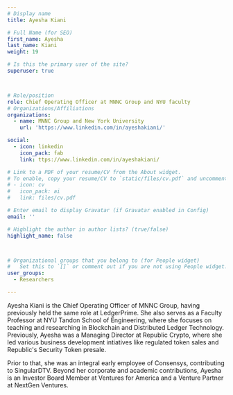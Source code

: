 ```yaml
---
# Display name
title: Ayesha Kiani

# Full Name (for SEO)
first_name: Ayesha
last_name: Kiani
weight: 19

# Is this the primary user of the site?
superuser: true



# Role/position
role: Chief Operating Officer at MNNC Group and NYU faculty
# Organizations/Affiliations
organizations:
  - name: MNNC Group and New York University
    url: 'https://www.linkedin.com/in/ayeshakiani/'

social:
  - icon: linkedin
    icon_pack: fab
    link: ttps://www.linkedin.com/in/ayeshakiani/

# Link to a PDF of your resume/CV from the About widget.
# To enable, copy your resume/CV to `static/files/cv.pdf` and uncomment the lines below.
# - icon: cv
#   icon_pack: ai
#   link: files/cv.pdf

# Enter email to display Gravatar (if Gravatar enabled in Config)
email: ''

# Highlight the author in author lists? (true/false)
highlight_name: false



# Organizational groups that you belong to (for People widget)
#   Set this to `[]` or comment out if you are not using People widget.
user_groups:
  - Researchers

---
```


Ayesha Kiani is the Chief Operating Officer of MNNC Group, having previously held the same role at LedgerPrime. She also serves as a Faculty Professor at NYU Tandon School of Engineering, where she focuses on teaching and researching in Blockchain and Distributed Ledger Technology. Previously, Ayesha was a Managing Director at Republic Crypto, where she led various business development intiatives like regulated token sales and Republic's Security Token presale.

Prior to that, she was an integral early employee of Consensys, contributing to SingularDTV. Beyond her corporate and academic contributions, Ayesha is an Investor Board Member at Ventures for America and a Venture Partner at NextGen Ventures.

